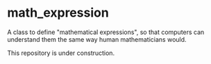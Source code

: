 # math_expression
A class to define "mathematical expressions", so that computers can understand them the same way human mathematicians would.

This repository is under construction.
